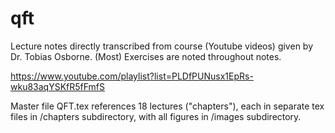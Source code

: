 # qft
Lecture notes directly transcribed from course (Youtube videos) given by Dr. Tobias Osborne. (Most) Exercises are noted throughout notes.

https://www.youtube.com/playlist?list=PLDfPUNusx1EpRs-wku83aqYSKfR5fFmfS

Master file QFT.tex references 18 lectures ("chapters"), each in separate tex files in /chapters subdirectory, with all figures in /images subdirectory.

